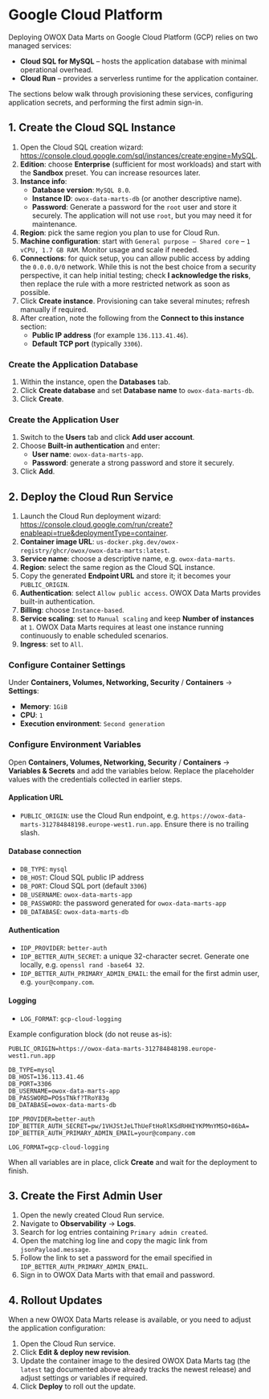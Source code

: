 # Google Cloud Platform

Deploying OWOX Data Marts on Google Cloud Platform (GCP) relies on two managed services:

- **Cloud SQL for MySQL** – hosts the application database with minimal operational overhead.
- **Cloud Run** – provides a serverless runtime for the application container.

The sections below walk through provisioning these services, configuring application secrets, and performing the first admin sign-in.

## 1. Create the Cloud SQL Instance

1. Open the Cloud SQL creation wizard: <https://console.cloud.google.com/sql/instances/create;engine=MySQL>.
2. **Edition**: choose **Enterprise** (sufficient for most workloads) and start with the **Sandbox** preset. You can increase resources later.
3. **Instance info**:
   - **Database version**: `MySQL 8.0`.
   - **Instance ID**: `owox-data-marts-db` (or another descriptive name).
   - **Password**: Generate a password for the `root` user and store it securely. The application will not use `root`, but you may need it for maintenance.
4. **Region**: pick the same region you plan to use for Cloud Run.
5. **Machine configuration**: start with `General purpose – Shared core` – `1 vCPU, 1.7 GB RAM`. Monitor usage and scale if needed.
6. **Connections**: for quick setup, you can allow public access by adding the `0.0.0.0/0` network. While this is not the best choice from a security perspective, it can help initial testing; check **I acknowledge the risks**, then replace the rule with a more restricted network as soon as possible.
7. Click **Create instance**. Provisioning can take several minutes; refresh manually if required.
8. After creation, note the following from the **Connect to this instance** section:
   - **Public IP address** (for example `136.113.41.46`).
   - **Default TCP port** (typically `3306`).

### Create the Application Database

1. Within the instance, open the **Databases** tab.
2. Click **Create database** and set **Database name** to `owox-data-marts-db`.
3. Click **Create**.

### Create the Application User

1. Switch to the **Users** tab and click **Add user account**.
2. Choose **Built-in authentication** and enter:
   - **User name**: `owox-data-marts-app`.
   - **Password**: generate a strong password and store it securely.
3. Click **Add**.

## 2. Deploy the Cloud Run Service

1. Launch the Cloud Run deployment wizard: <https://console.cloud.google.com/run/create?enableapi=true&deploymentType=container>.
2. **Container image URL**: `us-docker.pkg.dev/owox-registry/ghcr/owox/owox-data-marts:latest`.
3. **Service name**: choose a descriptive name, e.g. `owox-data-marts`.
4. **Region**: select the same region as the Cloud SQL instance.
5. Copy the generated **Endpoint URL** and store it; it becomes your `PUBLIC_ORIGIN`.
6. **Authentication**: select `Allow public access`. OWOX Data Marts provides built-in authentication.
7. **Billing**: choose `Instance-based`.
8. **Service scaling**: set to `Manual scaling` and keep **Number of instances** at `1`. OWOX Data Marts requires at least one instance running continuously to enable scheduled scenarios.
9. **Ingress**: set to `All`.

### Configure Container Settings

Under **Containers, Volumes, Networking, Security** / **Containers** → **Settings**:

- **Memory**: `1GiB`
- **CPU**: `1`
- **Execution environment**: `Second generation`

### Configure Environment Variables

Open **Containers, Volumes, Networking, Security** / **Containers** → **Variables & Secrets** and add the variables below. Replace the placeholder values with the credentials collected in earlier steps.

#### Application URL

- `PUBLIC_ORIGIN`: use the Cloud Run endpoint, e.g. `https://owox-data-marts-312784848198.europe-west1.run.app`. Ensure there is no trailing slash.

#### Database connection

- `DB_TYPE`: `mysql`
- `DB_HOST`: Cloud SQL public IP address
- `DB_PORT`: Cloud SQL port (default `3306`)
- `DB_USERNAME`: `owox-data-marts-app`
- `DB_PASSWORD`: the password generated for `owox-data-marts-app`
- `DB_DATABASE`: `owox-data-marts-db`

#### Authentication

- `IDP_PROVIDER`: `better-auth`
- `IDP_BETTER_AUTH_SECRET`: a unique 32-character secret. Generate one locally, e.g. `openssl rand -base64 32`.
- `IDP_BETTER_AUTH_PRIMARY_ADMIN_EMAIL`: the email for the first admin user, e.g. `your@company.com`.

#### Logging

- `LOG_FORMAT`: `gcp-cloud-logging`

Example configuration block (do not reuse as-is):

```text
PUBLIC_ORIGIN=https://owox-data-marts-312784848198.europe-west1.run.app

DB_TYPE=mysql
DB_HOST=136.113.41.46
DB_PORT=3306
DB_USERNAME=owox-data-marts-app
DB_PASSWORD=PO$sTNkf?TRoY83g
DB_DATABASE=owox-data-marts-db

IDP_PROVIDER=better-auth
IDP_BETTER_AUTH_SECRET=pw/1VHJStJeLThUeFtHoRlKSdRHHIYKPMnYMSO+86bA=
IDP_BETTER_AUTH_PRIMARY_ADMIN_EMAIL=your@company.com

LOG_FORMAT=gcp-cloud-logging
```

When all variables are in place, click **Create** and wait for the deployment to finish.

## 3. Create the First Admin User

1. Open the newly created Cloud Run service.
2. Navigate to **Observability** → **Logs**.
3. Search for log entries containing `Primary admin created`.
4. Open the matching log line and copy the magic link from `jsonPayload.message`.
5. Follow the link to set a password for the email specified in `IDP_BETTER_AUTH_PRIMARY_ADMIN_EMAIL`.
6. Sign in to OWOX Data Marts with that email and password.

## 4. Rollout Updates

When a new OWOX Data Marts release is available, or you need to adjust the application configuration:

1. Open the Cloud Run service.
2. Click **Edit & deploy new revision**.
3. Update the container image to the desired OWOX Data Marts tag (the `latest` tag documented above already tracks the newest release) and adjust settings or variables if required.
4. Click **Deploy** to roll out the update.
